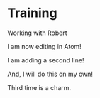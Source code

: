 # Training
Working with Robert

I am now editing in Atom!

I am adding a second line!

And, I will do this on my own!

Third time is a charm.

